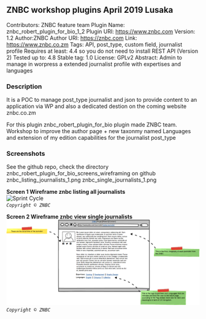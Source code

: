 ## ZNBC workshop plugins April 2019 Lusaka
Contributors: ZNBC feature team 
Plugin Name: znbc_robert_plugin_for_bio_1_2
Plugin URI: https://www.znbc.com
Version: 1.2
Author:ZNBC
Author URI: https://znbc.com
Link: https://www.znbc.co.zm
Tags: API, post_type, custom field, journalist profile
Requires at least: 4.4 so you do not need to install REST API (Version 2)
Tested up to: 4.8
Stable tag: 1.0
License: GPLv2
Abstract: Admin to manage in worpress a extended journalist profile with expertises and languages

### Description
It is a POC to manage post_type journalist and json to provide content to an application via WP and also a dedicated destion on the coming website znbc.co.zm

For this plugin znbc_robert_plugin_for_bio plugin made ZNBC team. Workshop to improve the author page + new taxonmy named Languages and extension of my edition capabilities for the journalist post_type


### Screenshots
See the github repo, check the directory znbc_robert_plugin_for_bio_screens_wireframing on github
znbc_listing_journalists_1.png
znbc_single_journalists_1.png


**Screen 1 Wireframe znbc listing all journalists**<br>
![Sprint Cycle](images/znbc_listing_journalists.png)<br>
*<code>Copyright &copy; ZNBC</code>*

**Screen 2 Wireframe znbc view single journalists**<br>
![Sprint Cycle](images/znbc_single_journalists_1.png)<br>
*<code>Copyright &copy; ZNBC</code>*




